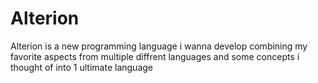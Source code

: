 # Alterion
Alterion is a new programming language i wanna develop combining my favorite aspects from multiple diffrent languages and some concepts i thought of into 1 ultimate language
